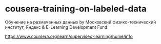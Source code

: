 # cousera-training-on-labeled-data

Обучение на размеченных данных
by Московский физико-технический институт, Яндекс & E-Learning Development Fund

https://www.coursera.org/learn/supervised-learning/home/info

